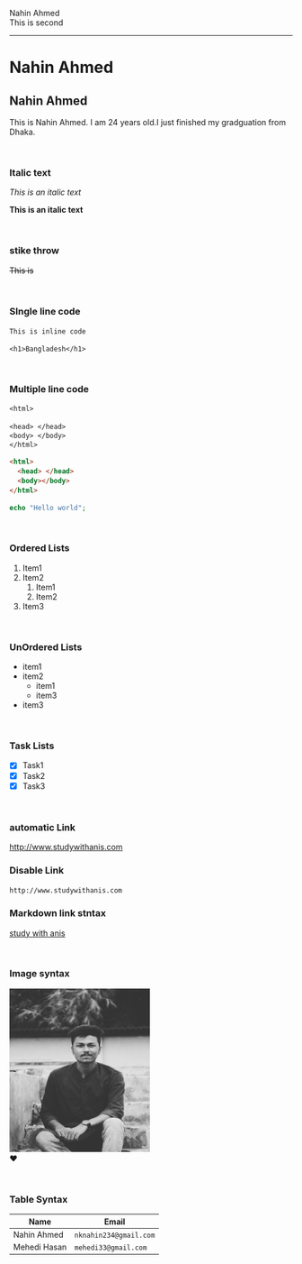 <!-- markdown tutorial -->

Nahin Ahmed<br>
This is second

---

# Nahin Ahmed

## Nahin Ahmed

<p>This is Nahin Ahmed. I am 24 years old.I just finished my gradguation from Dhaka.</p>

<br>

### Italic text

_This is an italic text_

**This is an italic text**

<br>

### stike throw

~~This is~~

<br>

### SIngle line code

`This is inline code`

`<h1>Bangladesh</h1>`

<br>

### Multiple line code

```
<html>

<head> </head>
<body> </body>
</html>

```

```html
<html>
  <head> </head>
  <body></body>
</html>
```

```php
echo "Hello world";

```

<br>

### Ordered Lists

1. Item1
2. Item2
   1. Item1
   2. Item2
3. Item3

<br>

### UnOrdered Lists

- item1
- item2
  - item1
  - item3
- item3

<br>

### Task Lists

- [x] Task1
- [x] Task2
- [x] Task3

<br>

### automatic Link

http://www.studywithanis.com

### Disable Link

`http://www.studywithanis.com`

<!-- Website link -->

[websitelink]: http://www.studywithanis.com

### Markdown link stntax

[study with anis][websitelink]

<br>

### Image syntax

<!-- ![profile](./image/me.jpg) -->

<img src="./image/me.jpg" height='290' width='250' title="profile image"/> <br>
❤️

<br>

### Table Syntax

| Name         | Email                  |
| ------------ | ---------------------- |
| Nahin Ahmed  | `nknahin234@gmail.com` |
| Mehedi Hasan | `mehedi33@gmail.com`   |

